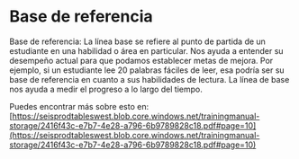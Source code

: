 # Base de referencia
Base de referencia: La línea base se refiere al punto de partida de un estudiante en una habilidad o área en particular. Nos ayuda a entender su desempeño actual para que podamos establecer metas de mejora. Por ejemplo, si un estudiante lee 20 palabras fáciles de leer, esa podría ser su base de referencia en cuanto a sus habilidades de lectura. La línea de base nos ayuda a medir el progreso a lo largo del tiempo.

Puedes encontrar más sobre esto en: [https://seisprodtableswest.blob.core.windows.net/trainingmanual-storage/2416f43c-e7b7-4e28-a796-6b9789828c18.pdf#page=10](https://seisprodtableswest.blob.core.windows.net/trainingmanual-storage/2416f43c-e7b7-4e28-a796-6b9789828c18.pdf#page=10)

